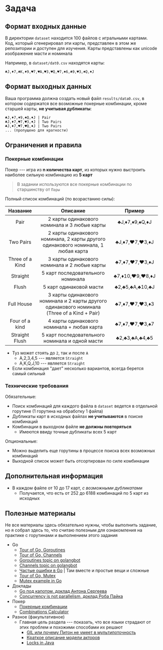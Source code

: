 # Задача

## Формат входных данные
В директории `dataset` находится 100 файлов с игральными картами. Код, который сгенерировал эти карты, представлен в этом же репозитории и доступен для изучения. 
Карты представлены как unicode изображение масти и номинала

Например, в `dataset/dat0.csv` находятся карты:

```text
♣J,♦7,♣K,♦9,♥7,♥A,♥3,♥Q,♥7,♠6,♣9,♥3,♠Q,♦J
```

## Формат выходных данных

Ваша программа должна создать новый файл `results/data0.csv`, в котором содержатся все возможные покерные комбинации, кроме старшей карты, **не учитывая дубликаты**:

```text
♣J,♦7,♦9,♠Q,♦J | Pair
♣J,♦7,♥7,♥3,♦J | Two Pairs
♣J,♦7,♥7,♥Q,♦J | Two Pairs
... (пропущено для краткости)
```

## Ограничения и правила

### Покерные комбинации

Покер --- игра из **n количества карт**, из которых нужно выстроить наиболее сильную комбинацию из **5 карт**

> В задании используются все покерные комбинации по старшинству от `Пары`

Полный список комбинаций (по возрастанию силы):

|    Название     |                                           Описание                                           |     Пример      |
|:---------------:|:--------------------------------------------------------------------------------------------:|:---------------:|
|      Pair       |                         2 карты одинакового номинала и 3 любые карты                         | ♣J,♦7,♦9,♠Q,♦J  |
|    Two Pairs    |      2 карты одинакового номинала, 2 карты другого одинакового номинала, 1 любая карта       | ♣J,♦7,♥7,♥3,♦J  |
| Three of a Kind |                         3 карты одинакового номинала и 2 любые карты                         | ♣7,♦7,♥7,♥3,♦J  |
|    Straight     |                              5 карт последовательного номинала                               | ♣7,♦10,♥9,♥8,♦J |
|      Flush      |                                   5 карт одинаковой масти                                    | ♣2,♣5,♣A,♣10,♣J |
|   Full House    | 3 карты одинакового номинала и 2 карты другого одинакового номинала (Three of a Kind + Pair) | ♣7,♦7,♥7,♥3,♦3  |
| Four of a kind  |                          4 карты одинакового номинала + любая карта                          | ♣7,♦7,♥7,♥3,♠7  |
| Straight Flush  |                       5 карт последовательного номинала и одной масти                        | ♣2,♣3,♣A,♣4,♣5  |

- Туз может стоять до `2`, так и после `A`
  - A,2,3,4,5 --- является `Straight`
  - A,K,Q,J,10 --- является `Straight`
- Если комбинация "дает" несколько вариантов, всегда берется самый сильный

### Технические требования

Обязательные:

- Поиск комбинаций для каждого файла в `dataset` ведется в отдельной горутине (1 горутина на обработку 1 файла)
- Дубликаты карт в исходных файлах **не учитываются** в поиске комбинаций
- Комбинации в выходном файле **не должны повторяться**
  - Имеются ввиду точные дубликаты всех 5 карт


Опциональные:

- Можно выделить еще горутины в процессе поиска всех возможных комбинаций 
- Выходной список может быть отсортирован по силе комбинации 

## Дополнительная информация

- В каждом файле от 10 до 17 карт, _с возможными дубликатами_
  - Получается, что есть от 252 до 6188 комбинаций по 5 карт из исходных

## Полезные материалы

Не все материалы здесь обязательно нужны, чтобы выполнить задание, но я собрал здесь то, что считаю полезным для 
ознакомления на практике с горутинами и выполнением этого задания

- Go
  - [Tour of Go, Goroutines](https://go.dev/tour/concurrency/1)
  - [Tour of Go, Channels](https://go.dev/tour/concurrency/2) 
  - [Goroutines topic on golangbot](https://golangbot.com/goroutines/)
  - [Channels topic on golangbot](https://golangbot.com/channels/)
  - [Частые ошибки в Go](https://go101.org/article/concurrent-common-mistakes.html) | Там вместе и простые вещи и сложные
  - [Tour of Go, Mutex](https://go.dev/tour/concurrency/9)
  - [Mutex example in Go](https://www.educative.io/answers/golang-lock-mutex)
- Доклады
  - [Go под капотом, доклад Антона Сергеева](https://www.youtube.com/watch?v=rloqQY9CT8I)
  - [Concurrency is not parallelism, доклад Роба Пайка](https://www.youtube.com/watch?v=oV9rvDllKEg)
- Покер
  - [Покерные комбинации](https://www.cardplayer.com/rules-of-poker/hand-rankings)
  - [Combinations Calculator](https://www.calculatorsoup.com/calculators/discretemathematics/combinations.php)
- Разное (факультативное)
  - Главная цель раздела --- показать, что все языки страдают от этих проблем и похожими способами их решают
    - [GIL или почему Питон не умеет в мультипоточность](https://www.youtube.com/watch?v=Obt-vMVdM8s)
    - [Краткое описание модели акторов](https://doc.akka.io/docs/akka/current/typed/guide/actors-intro.html)
    - [Locks in Java](https://web.mit.edu/6.005/www/fa15/classes/23-locks/)
